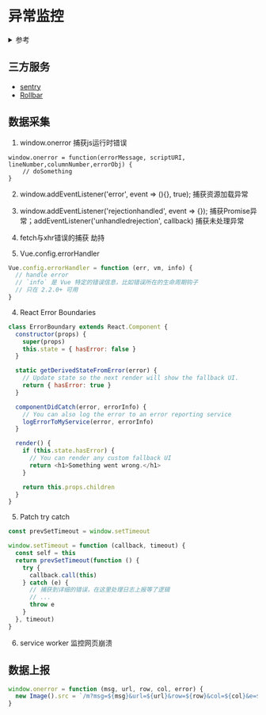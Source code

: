 # 异常监控

<details>
<summary>参考</summary>

- [一篇文章教你如何捕获前端错误](https://cloud.tencent.com/developer/article/1477500)
- [把前端监控做到极致](https://zhuanlan.zhihu.com/p/32262716)
- [如何监控网页崩溃？](https://zhuanlan.zhihu.com/p/40273861)

</details>


## 三方服务

- [sentry](https://sentry.io/welcome/)
- [Rollbar](https://rollbar.com/)

## 数据采集

1. window.onerror 捕获js运行时错误

```
window.onerror = function(errorMessage, scriptURI, lineNumber,columnNumber,errorObj) {
    // doSomething
}
```
2. window.addEventListener('error', event => (){}, true); 捕获资源加载异常
3. window.addEventListener('rejectionhandled', event => {}); 捕获Promise异常；addEventListener('unhandledrejection', callback) 捕获未处理异常
4. fetch与xhr错误的捕获 劫持

5. Vue.config.errorHandler

```js
Vue.config.errorHandler = function (err, vm, info) {
  // handle error
  // `info` 是 Vue 特定的错误信息，比如错误所在的生命周期钩子
  // 只在 2.2.0+ 可用
}
```

4. React Error Boundaries

```js
class ErrorBoundary extends React.Component {
  constructor(props) {
    super(props)
    this.state = { hasError: false }
  }

  static getDerivedStateFromError(error) {
    // Update state so the next render will show the fallback UI.
    return { hasError: true }
  }

  componentDidCatch(error, errorInfo) {
    // You can also log the error to an error reporting service
    logErrorToMyService(error, errorInfo)
  }

  render() {
    if (this.state.hasError) {
      // You can render any custom fallback UI
      return <h1>Something went wrong.</h1>
    }

    return this.props.children
  }
}
```

5. Patch try catch

```js
const prevSetTimeout = window.setTimeout

window.setTimeout = function (callback, timeout) {
  const self = this
  return prevSetTimeout(function () {
    try {
      callback.call(this)
    } catch (e) {
      // 捕获到详细的错误，在这里处理日志上报等了逻辑
      // ...
      throw e
    }
  }, timeout)
}
```

6. service worker 监控网页崩溃

## 数据上报

```js
window.onerror = function (msg, url, row, col, error) {
  new Image().src = `/m?msg=${msg}&url=${url}&row=${row}&col=${col}&e=${error.stack}`
}
```
